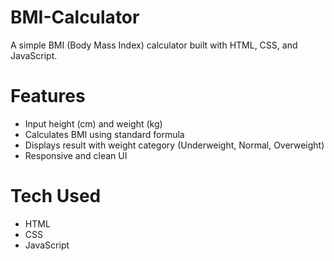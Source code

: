 # BMI-Calculator
A simple BMI (Body Mass Index) calculator built with HTML, CSS, and JavaScript.

# Features
- Input height (cm) and weight (kg)
- Calculates BMI using standard formula
- Displays result with weight category (Underweight, Normal, Overweight)
- Responsive and clean UI

#  Tech Used
- HTML
- CSS
- JavaScript
